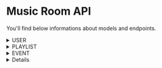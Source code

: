 # Music Room API

You'll find below informations about models and endpoints.

<details>

<summary>USER</summary>

### MODEL 
Name | Type
 --- | ---
**Id** | `primitive.ObjectID`
**Login*** | `string`
**Mail*** | `string`
**Password*** | `string`
**Token*** | `string`
**Preferences** | `string[]`
**Friends** | `string[]`
**Events** | `string[]`
**Playlists** | `string[]`
**Avatar** | `string`

(*) mandatory fields

### ENDPOINTS 
Route | Method | Utility
 --- | --- | ---
`/users` | **GET** | read every users
`/users/{id}` | **GET** | read one user
`/users` | **POST** | create one user
`/users/{id}` | **PUT** | update one user
`/users/{id}` | **DELETE** | delete one user
`/users/login` | **POST** | check user validity and return token
`/users/define` | **POST** | read a token a return the corresponding user
`/users/addFriend/{id}` | **PUT** | add a friend to `friends` field
`/users/friends/{id}` | **GET** | read every friends
`/users/removeFriend/{id}` | **PUT** | remove a friend from `friends` field
`/users/addPlaylist/{id}` | **PUT** | add a playlist to `playlists` field
`/users/playlists/{id}` | **GET** | read every playlists
`/users/removePlaylist/{id}` | **PUT** | remove a playlist from `playlists` field
`/users/addEvent/{id}` | **PUT** | add an event to `events` field
`/users/events/{id}` | **GET** | read every events
`/users/removeEvent/{id}` | **PUT** | remove an event from `events` field
</details>

<details>

<summary>PLAYLIST</summary>

### MODEL
Name | Type
 --- | ---
**Id** | `primitive.ObjectID`
**Name*** | `string`
**Owner_id*** | `string`
**Status** | `string`
**Songs** | `Song[]`
**Guest** | `Guest[]`
**Guests** | `Guest[]`
**Picture** | `string`
**Has_event** | `bool`


#### Song
Name | Type
 --- | ---
**Id*** | `string`
**Name*** | `string`
**Score** | `uint`

#### Guest
Name | Type
 --- | ---
**Id*** | `string`
**Contributor** | bool

(*) mandatory fields

### ENDPOINTS
Route | Method | Utility
 --- | --- | ---
`/playlists` | **GET** | read every playlists
`/playlists/{id}` | **GET** | read one playlist
`/playlists` | **POST** | create one playlist
`/playlists/searchPlaylist` | **POST** | search in playlist collection
`/playlists/searchSong` | **POST** | search song in playlist
`/playlists/{id}` | **PUT** | update one playlist
`/playlists/{id}` | **DELETE** | delete one playlist
`/playlists/addSong/{id}` | **PUT** | add a song to `songs` field
`/playlists/removeSong/{id}` | **PUT** | remove a song from `songs` field
`/playlists/addGuest/{id}` | **PUT** | add a guest to `guests` field
`/playlists/removeGuest/{id}` | **PUT** | remove a guest from `guests` field
`/playlists/guests/{id}` | **GET** | read every guests from one playlist
</details>

<details>

<summary>EVENT</summary>

### MODEL
Name | Type | Value
 --- | --- | ---
**Id** | `primitive.ObjectID`
**Name*** | `string`
**Owner_id** | `string`
**Playlist_id** | `string`
**Picture** | `string`
**Start*** | `string`
**End*** | `string`
**Status** | `string` | pending/ongoing/finished

(*) mandatory fields

### ENDPOINTS
Route | Method | Utility
 --- | --- | ---
`/events` | **GET** | read every events
`/events/{id}` | **GET** | read one event
`/events` | **POST** | create one event
`/events/searchEvent` | **POST** | search in event collection
`/events/{id}` | **PUT** | update one event
`/events/{id}` | **DELETE** | delete one event
`/events/addPlaylist/{id}` | **PUT** | add a playlist to `playlists` field
`/events/removePlaylist/{id}` | **PUT** | remove a playlist from `playlists` field
`/events/removeUpdateStatus/{id}` | **PUT** | update `status` field
</details>

<details>
